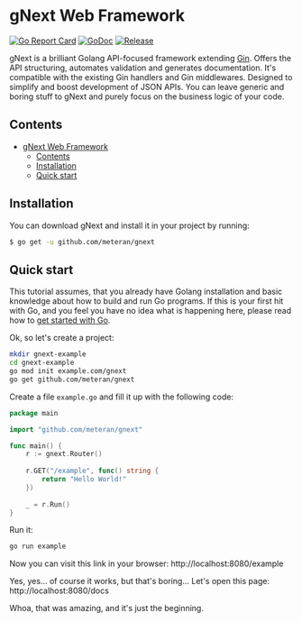 # gNext Web Framework

[![Go Report Card](https://goreportcard.com/badge/github.com/meteran/gnext)](https://goreportcard.com/report/github.com/meteran/gnext)
[![GoDoc](https://pkg.go.dev/badge/github.com/meteran/gnext?status.svg)](https://pkg.go.dev/github.com/meteran/gnext?tab=doc)
[![Release](https://img.shields.io/github/release/meteran/gnext.svg?style=flat-square)](https://github.com/meteran/gnext/releases)


gNext is a brilliant Golang API-focused framework extending [Gin](https://github.com/gin-gonic/gin). 
Offers the API structuring, automates validation and generates documentation. 
It's compatible with the existing Gin handlers and Gin middlewares.
Designed to simplify and boost development of JSON APIs. 
You can leave generic and boring stuff to gNext and purely focus on the business logic of your code.

## Contents

- [gNext Web Framework](#gnext-web-framework)
    - [Contents](#contents)
    - [Installation](#installation)
    - [Quick start](#quick-start)


## Installation

You can download gNext and install it in your project by running:

```sh
$ go get -u github.com/meteran/gnext
```


## Quick start

This tutorial assumes, that you already have Golang installation and basic knowledge about how to build and run Go programs.
If this is your first hit with Go, and you feel you have no idea what is happening here, please read how to [get started with Go](https://go.dev/doc/tutorial/getting-started).

Ok, so let's create a project:

```sh
mkdir gnext-example
cd gnext-example
go mod init example.com/gnext
go get github.com/meteran/gnext
```

Create a file `example.go` and fill it up with the following code:

```go
package main

import "github.com/meteran/gnext"

func main() {
    r := gnext.Router()
    
    r.GET("/example", func() string {
        return "Hello World!"
    })
    
    _ = r.Run()
}
```

Run it:

```sh
go run example
```

Now you can visit this link in your browser: http://localhost:8080/example

Yes, yes... of course it works, but that's boring... Let's open this page: http://localhost:8080/docs

Whoa, that was amazing, and it's just the beginning.



